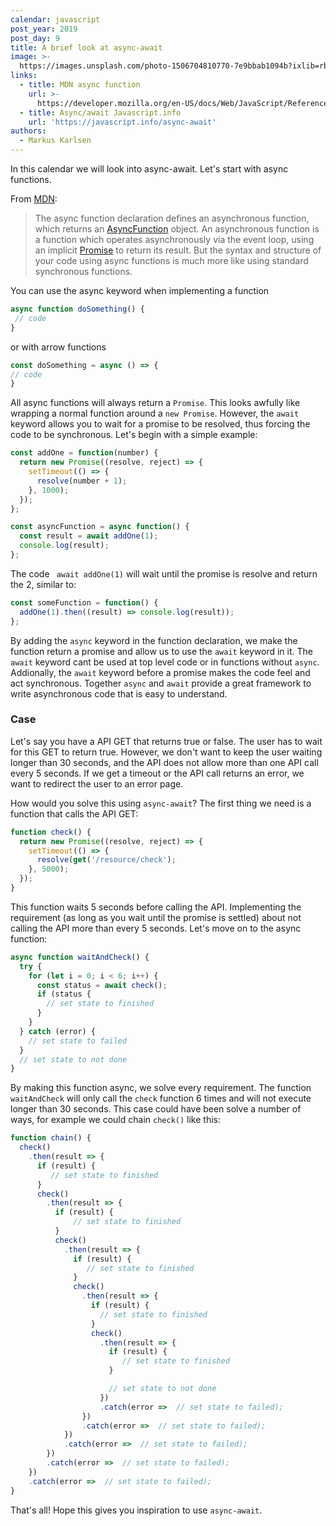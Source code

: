 ```yaml
---
calendar: javascript
post_year: 2019
post_day: 9
title: A brief look at async-await
image: >-
  https://images.unsplash.com/photo-1506704810770-7e9bbab1094b?ixlib=rb-1.2.1&auto=format&fit=crop&w=1500&q=80
links:
  - title: MDN async function
    url: >-
      https://developer.mozilla.org/en-US/docs/Web/JavaScript/Reference/Statements/async_function
  - title: Async/await Javascript.info
    url: 'https://javascript.info/async-await'
authors:
  - Markus Karlsen
---
```

In this calendar we will look into async-await. Let's start with async functions.

From [MDN](https://developer.mozilla.org/en-US/docs/Web/JavaScript/Reference/Statements/async_function):

 > The async function declaration defines an asynchronous function, which returns an [AsyncFunction](https://developer.mozilla.org/en-US/docs/Web/JavaScript/Reference/Global_Objects/AsyncFunction) object. An asynchronous function is a function which operates asynchronously via the event loop, using an implicit [Promise](https://developer.mozilla.org/en-US/docs/Web/JavaScript/Reference/Global_Objects/Promise) to return its result. But the syntax and structure of your code using async functions is much more like using standard synchronous functions.


You can use the async keyword when implementing a function
```js
async function doSomething() {
 // code
}
```

or with arrow functions

```js
const doSomething = async () => {
// code
}
```

All async functions will always return a ```Promise```. This looks awfully like wrapping a normal function around a ```new Promise```. However, the ```await``` keyword allows you to wait for a promise to be resolved, thus forcing the code to be synchronous. Let's begin with a simple example:
```js
const addOne = function(number) {
  return new Promise((resolve, reject) => {
    setTimeout(() => {
      resolve(number + 1);
    }, 1000);
  });
};

const asyncFunction = async function() {
  const result = await addOne(1);
  console.log(result);
};
```
The code ``` await addOne(1)``` will wait until the promise is resolve and return the 2, similar to:

```js
const someFunction = function() {
  addOne(1).then((result) => console.log(result));
};
```

By adding the ```async``` keyword in the function declaration, we make the function return a promise and allow us to use the ```await``` keyword in it. The ```await``` keyword cant be used at top level code or in functions without ```async```. Addionally, the ```await``` keyword before a promise makes the code feel and act synchronous. Together ```async``` and ```await``` provide a great framework to write asynchronous code that is easy to understand. 

### Case
Let's say you have a API GET that returns true or false. The user has to wait for this GET to return true. However, we don't want to keep the user waiting longer than 30 seconds, and the API does not allow more than one API call every 5 seconds. If we get a timeout or the API call returns an error, we want to redirect the user to an error page.

How would you solve this using ```async-await```? The first thing we need is a function that calls the API GET:

```js
function check() {
  return new Promise((resolve, reject) => {
    setTimeout(() => {
      resolve(get('/resource/check');
    }, 5000);
  });
}

```

This function waits 5 seconds before calling the API. Implementing the requirement (as long as you wait until the promise is settled) about not calling the API more than every 5 seconds. Let's move on to the async function:

```js
async function waitAndCheck() {
  try {
    for (let i = 0; i < 6; i++) {
      const status = await check();
      if (status {
        // set state to finished
      }
    }
  } catch (error) {
    // set state to failed
  }
  // set state to not done
}

```
By making this function async, we solve every requirement. The function ```waitAndCheck``` will only call the ```check``` function 6 times and will not execute longer than 30 seconds. This case could have been solve a number of ways, for example we could chain ```check()``` like this:

```js
function chain() {
  check()
    .then(result => {
      if (result) {
         // set state to finished
      }
      check()
        .then(result => {
          if (result) {
              // set state to finished
          }
          check()
            .then(result => {
              if (result) {
                 // set state to finished
              }
              check()
                .then(result => {
                  if (result) {
                    // set state to finished
                  }
                  check()
                    .then(result => {
                      if (result) {
                         // set state to finished
                      }

                      // set state to not done
                    })
                    .catch(error =>  // set state to failed);
                })
                .catch(error =>  // set state to failed);
            })
            .catch(error =>  // set state to failed);
        })
        .catch(error =>  // set state to failed);
    })
    .catch(error =>  // set state to failed);
}
```

That's all! Hope this gives you inspiration to use ```async-await```.
